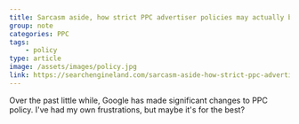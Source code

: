 ```yaml
---
title: Sarcasm aside, how strict PPC advertiser policies may actually benefit us
group: note
categories: PPC
tags:
    - policy
type: article
image: /assets/images/policy.jpg
link: https://searchengineland.com/sarcasm-aside-how-strict-ppc-advertiser-policies-may-actually-benefit-us-296420
---
```

Over the past little while, Google has made significant changes to PPC policy. I've had my own frustrations, but maybe it's for the best?
